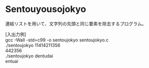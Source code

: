 # Sentouyousojokyo
連結リストを用いて、文字列の先頭と同じ要素を除去するプログラム。  
  
[入出力例]  
gcc -Wall -std=c99 -o sentoujokyo sentoujokyo.c  
./sentoujokyo 11414211356  
442356  
./sentoujokyo dentudai  
entuai  
  

